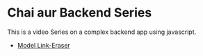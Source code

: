 # Chai aur Backend Series

This is a video Series on a complex backend app using javascript.
- [Model Link-Eraser](https://app.eraser.io/workspace/YtPqZ1VogxGy1jzIDkzj)